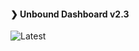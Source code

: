 #### ❯ Unbound Dashboard v2.3 

![Latest](https://github.com/ar51an/unbound-dashboard/blob/2.3/screenshots/dashboard-11.1.0.png)
